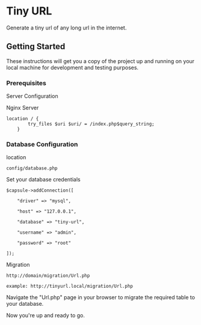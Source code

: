 # Tiny URL

Generate a tiny url of any long url in the internet.

## Getting Started

These instructions will get you a copy of the project up and running on your local machine for development and testing purposes.

### Prerequisites
Server Configuration

Nginx Server
```
location / {
        try_files $uri $uri/ = /index.php$query_string;
    }
```

### Database Configuration

location
```
config/database.php
```

Set your database credentials

```
$capsule->addConnection([

    "driver" => "mysql",

    "host" => "127.0.0.1",

    "database" => "tiny-url",

    "username" => "admin",

    "password" => "root"

]);
```
Migration
```
http://domain/migration/Url.php

example: http://tinyurl.local/migration/Url.php
```

Navigate the "Url.php" page in your browser to migrate the required table to your database.

Now you're up and ready to go.
